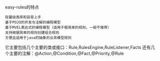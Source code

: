 easy-rules的特点

    轻量级类库和容易上手
    基于POJO的开发与注解的编程模型
    基于MVEL表达式的编程模型（适用于极简单的规则，一般不推荐）
    支持根据简单的规则创建组合规则
    方便且适用于java的抽象的业务模型规则

它主要包括几个主要的类或接口：Rule,RulesEngine,RuleListener,Facts
还有几个主要的注解：@Action,@Condition,@Fact,@Priority,@Rule
